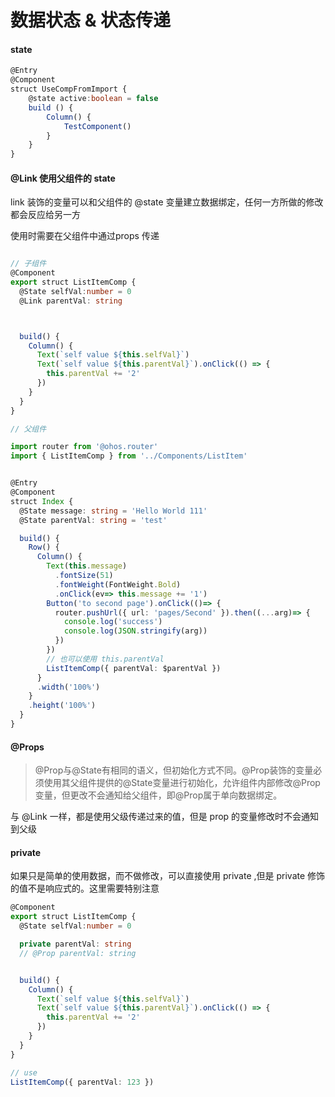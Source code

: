 # 数据状态 & 状态传递

#### state

```ts
@Entry 
@Component
struct UseCompFromImport {
    @state active:boolean = false
    build () {
        Column() {
            TestComponent()
        }
    }
}
```

#### @Link 使用父组件的 state 

link 装饰的变量可以和父组件的 @state 变量建立数据绑定，任何一方所做的修改都会反应给另一方

使用时需要在父组件中通过props 传递

```ts

// 子组件
@Component
export struct ListItemComp {
  @State selfVal:number = 0
  @Link parentVal: string



  build() {
    Column() {
      Text(`self value ${this.selfVal}`)
      Text(`self value ${this.parentVal}`).onClick(() => {
        this.parentVal += '2'
      })
    }
  }
}

// 父组件

import router from '@ohos.router'
import { ListItemComp } from '../Components/ListItem'


@Entry
@Component
struct Index {
  @State message: string = 'Hello World 111'
  @State parentVal: string = 'test'

  build() {
    Row() {
      Column() {
        Text(this.message)
          .fontSize(51)
          .fontWeight(FontWeight.Bold)
          .onClick(ev=> this.message += '1')
        Button('to second page').onClick(()=> {
          router.pushUrl({ url: 'pages/Second' }).then((...arg)=> {
            console.log('success')
            console.log(JSON.stringify(arg))
          })
        })
        // 也可以使用 this.parentVal 
        ListItemComp({ parentVal: $parentVal })
      }
      .width('100%')
    }
    .height('100%')
  }
}

```

#### @Props 

> @Prop与@State有相同的语义，但初始化方式不同。@Prop装饰的变量必须使用其父组件提供的@State变量进行初始化，允许组件内部修改@Prop变量，但更改不会通知给父组件，即@Prop属于单向数据绑定。

与 @Link 一样，都是使用父级传递过来的值，但是 prop 的变量修改时不会通知到父级

#### private 

如果只是简单的使用数据，而不做修改，可以直接使用 private ,但是 private 修饰的值不是响应式的。这里需要特别注意

```ts
@Component
export struct ListItemComp {
  @State selfVal:number = 0

  private parentVal: string
  // @Prop parentVal: string


  build() {
    Column() {
      Text(`self value ${this.selfVal}`)
      Text(`self value ${this.parentVal}`).onClick(() => {
        this.parentVal += '2'
      })
    }
  }
}

// use
ListItemComp({ parentVal: 123 })
```